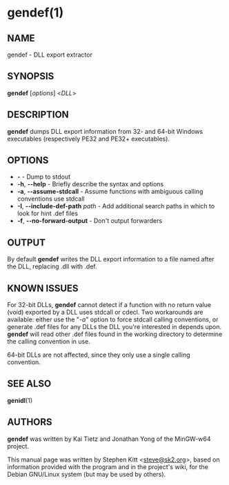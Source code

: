 # gendef(1)

## NAME
gendef - DLL export extractor

## SYNOPSIS
**gendef** [*options*] <*DLL*>

## DESCRIPTION
**gendef** dumps DLL export information from 32- and 64-bit Windows executables (respectively PE32 and PE32+ executables).

## OPTIONS
- **-** - Dump to stdout
- **-h**, **--help** - Briefly describe the syntax and options
- **-a**, **--assume-stdcall** - Assume functions with ambiguous calling conventions use stdcall
- **-I**, **--include-def-path** *path* - Add additional search paths in which to look for hint .def files
- **-f**, **--no-forward-output** - Don't output forwarders

## OUTPUT
By default **gendef** writes the DLL export information to a file named after the DLL, replacing .dll with .def.

## KNOWN ISSUES
For 32-bit DLLs, **gendef** cannot detect if a function with no return value (void) exported by a DLL uses stdcall or cdecl. Two workarounds are available: either use the "*-a*" option to force stdcall calling conventions, or generate .def files for any DLLs the DLL you're interested in depends upon. **gendef** will read other .def files found in the working directory to determine the calling convention in use.

64-bit DLLs are not affected, since they only use a single calling convention.

## SEE ALSO
**genidl**(1)

## AUTHORS
**gendef** was written by Kai Tietz and Jonathan Yong of the MinGW-w64 project.

This manual page was written by Stephen Kitt <steve@sk2.org\>, based on information provided with the program and in the project's wiki, for the Debian GNU/Linux system (but may be used by others).